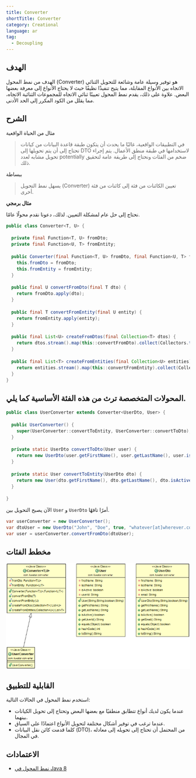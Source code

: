 ```yaml
---
title: Converter
shortTitle: Converter
category: Creational
language: ar
tag:
  - Decoupling
---
```


## الهدف

الهدف من نمط المحول (Converter) هو توفير وسيلة عامة وشائعة للتحويل الثنائي الاتجاه بين الأنواع المقابلة، مما يتيح تنفيذًا نظيفًا حيث لا يحتاج الأنواع إلى معرفة بعضها البعض. علاوة على ذلك، يقدم نمط المحول تعيينًا ثنائي الاتجاه للمجموعات الثنائية الاتجاه، مما يقلل من الكود المكرر إلى الحد الأدنى.

## الشرح

مثال من الحياة الواقعية

> في التطبيقات الواقعية، غالبًا ما يحدث أن يتكون طبقة قاعدة البيانات من كيانات تحتاج إلى أن يتم تحويلها إلى DTO لاستخدامها في طبقة منطق الأعمال. يتم إجراء تحويل مشابه لعدد potentially ضخم من الفئات ونحتاج إلى طريقة عامة لتحقيق ذلك.

ببساطة

> يسهل نمط التحويل (Converter) تعيين الكائنات من فئة إلى كائنات من فئة أخرى.

**مثال برمجي**

نحتاج إلى حل عام لمشكلة التعيين. لذلك، دعونا نقدم محولًا عامًا.


```java
public class Converter<T, U> {

  private final Function<T, U> fromDto;
  private final Function<U, T> fromEntity;

  public Converter(final Function<T, U> fromDto, final Function<U, T> fromEntity) {
    this.fromDto = fromDto;
    this.fromEntity = fromEntity;
  }

  public final U convertFromDto(final T dto) {
    return fromDto.apply(dto);
  }

  public final T convertFromEntity(final U entity) {
    return fromEntity.apply(entity);
  }

  public final List<U> createFromDtos(final Collection<T> dtos) {
    return dtos.stream().map(this::convertFromDto).collect(Collectors.toList());
  }

  public final List<T> createFromEntities(final Collection<U> entities) {
    return entities.stream().map(this::convertFromEntity).collect(Collectors.toList());
  }
}
```

## المحولات المتخصصة ترث من هذه الفئة الأساسية كما يلي.


```java
public class UserConverter extends Converter<UserDto, User> {

  public UserConverter() {
    super(UserConverter::convertToEntity, UserConverter::convertToDto);
  }

  private static UserDto convertToDto(User user) {
    return new UserDto(user.getFirstName(), user.getLastName(), user.isActive(), user.getUserId());
  }

  private static User convertToEntity(UserDto dto) {
    return new User(dto.getFirstName(), dto.getLastName(), dto.isActive(), dto.getEmail());
  }

}
```

الآن يصبح التحويل بين `User` و `UserDto` أمرًا تافهًا.


```java
var userConverter = new UserConverter();
var dtoUser = new UserDto("John", "Doe", true, "whatever[at]wherever.com");
var user = userConverter.convertFromDto(dtoUser);
```

## مخطط الفئات

![alt text](./etc/converter.png "نمط المحول")

## القابلية للتطبيق

استخدم نمط المحول في الحالات التالية:

* عندما يكون لديك أنواع تتطابق منطقيًا مع بعضها البعض وتحتاج إلى تحويل الكيانات بينهما.
* عندما ترغب في توفير أشكال مختلفة لتحويل الأنواع اعتمادًا على السياق.
* كلما قدمت كائن نقل البيانات (DTO)، من المحتمل أن تحتاج إلى تحويله إلى معادله في المجال.

## الاعتمادات

* [نمط المحول في Java 8](http://www.xsolve.pl/blog/converter-pattern-in-java-8/)
